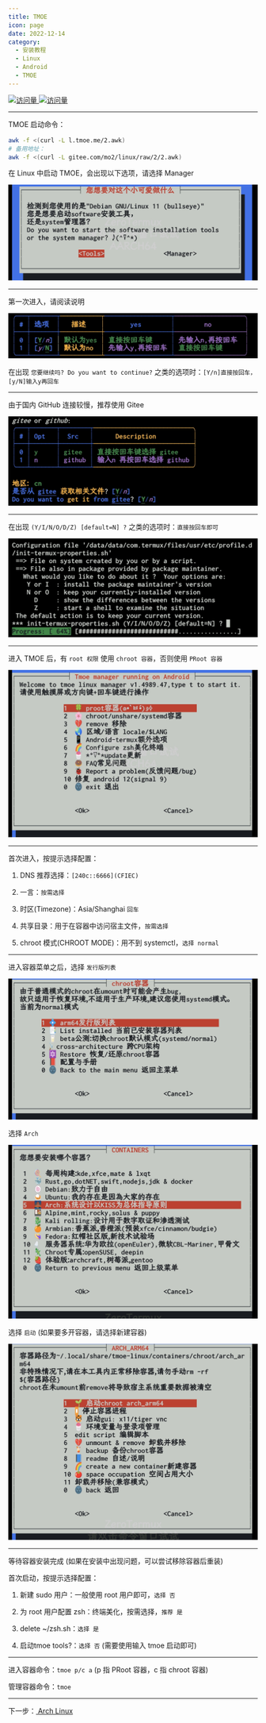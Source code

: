 ```yaml
---
title: TMOE
icon: page
date: 2022-12-14
category:
  - 安装教程
  - Linux
  - Android
  - TMOE
---
```


[![访问量](https://visitor-badge.glitch.me/badge?page_id=TimeRainStarSky-TRSS_Script-TMOE&right_color=red&left_text=访%20问%20量) ![访问量](https://profile-counter.glitch.me/TimeRainStarSky-TRSS_Script-TRSS_Script-TMOE/count.svg)](https://gitee.com/mo2/linux)

---

TMOE 启动命令：
```sh
awk -f <(curl -L l.tmoe.me/2.awk)
# 备用地址：
awk -f <(curl -L gitee.com/mo2/linux/raw/2/2.awk)
```
在 Linux 中启动 TMOE，会出现以下选项，请选择 Manager

![1](/Install/TMOE/1.jpg)

---

第一次进入，请阅读说明

![2](/Install/TMOE/2.jpg)

在出现 `您要继续吗? Do you want to continue?` 之类的选项时：`[Y/n]直接按回车，[y/N]输入y再回车`

---

由于国内 GitHub 连接较慢，推荐使用 Gitee

![3](/Install/TMOE/3.jpg)

---

在出现 `(Y/I/N/O/D/Z) [default=N] ?` 之类的选项时：`直接按回车即可`

![4](/Install/TMOE/4.jpg)

---

进入 TMOE 后，有 `root 权限` 使用 `chroot 容器`，否则使用 `PRoot 容器`

![5](/Install/TMOE/5.jpg)

---

首次进入，按提示选择配置：

1. DNS 推荐选择：`[240c::6666](CFIEC)`

2. 一言：`按需选择`

3. 时区(Timezone)：Asia/Shanghai `回车`

4. 共享目录：用于在容器中访问宿主文件，`按需选择`

5. chroot 模式(CHROOT MODE)：用不到 systemctl，`选择 normal`

---

进入容器菜单之后，选择 `发行版列表`

![6](/Install/TMOE/6.jpg)

选择 `Arch`

![7](/Install/TMOE/7.jpg)

选择 `启动` (如果要多开容器，请选择新建容器)

![8](/Install/TMOE/8.jpg)

---

等待容器安装完成 (如果在安装中出现问题，可以尝试移除容器后重装)

首次启动，按提示选择配置：

1. 新建 sudo 用户：一般使用 root 用户即可，`选择 否`

2. 为 root 用户配置 zsh：终端美化，按需选择，`推荐 是`

3. delete ~/zsh.sh：`选择 是`

4. 启动tmoe tools?：`选择 否` (需要使用输入 tmoe 启动即可)

---

进入容器命令：`tmoe p/c a` (p 指 PRoot 容器，c 指 chroot 容器)

管理容器命令：`tmoe`

---

下一步：[<FontIcon icon="page"/> Arch Linux](Arch_Linux.md)